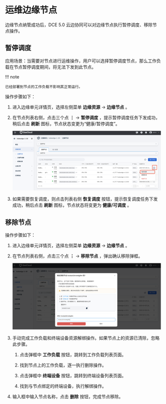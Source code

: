 # 运维边缘节点

边缘节点纳管成功后，DCE 5.0 云边协同可以对边缘节点执行暂停调度、移除节点操作。

## 暂停调度

应用场景：当需要对节点进行运维操作，用户可以选择暂停调度节点，那么工作负载在节点暂停调度期间，将无法下发到此节点。

!!! note

    已经部署到节点的工作负载不影响其正常运行。

操作步骤如下：

1. 进入边缘单元详情页，选择左侧菜单 __边缘资源__ -> __边缘节点__ 。

2. 在节点列表右侧，点击三个点 __⋮__ -> __暂停调度__ ，提示暂停调度任务下发成功，稍后点击 __刷新__ 图标，节点状态变更为“健康/暂停调度”。

    ![暂停调度](../../images/node-manage-01.png)

3. 如果需要恢复调度，则点击列表右侧 __恢复调度__ 按钮，提示恢复调度任务下发成功，稍后点击 __刷新__ 图标，节点状态将变更为 __健康/可调度__ 。

## 移除节点

操作步骤如下：

1. 进入边缘单元详情页，选择左侧菜单 __边缘资源__ -> __边缘节点__ 。

2. 在节点列表右侧，点击三个点 __⋮__ -> __移除节点__ ，弹出确认移除弹框。

    ![暂停调度](../../images/node-manage-02.png)

3. 手动完成工作负载和终端设备资源解绑操作。如果节点上的资源已清除，忽略此步骤。

    1. 点击弹框中 __工作负载__ 按钮，跳转到工作负载列表页面。

    1. 找到节点上的工作负载，逐一执行删除操作。

    1. 点击弹框中 __终端设备__ 按钮，跳转到终端设备列表页面。

    1. 找到与节点绑定的终端设备，执行解绑操作。

4. 输入框中输入节点名称，点击 __删除__ 按钮，完成节点移除。
